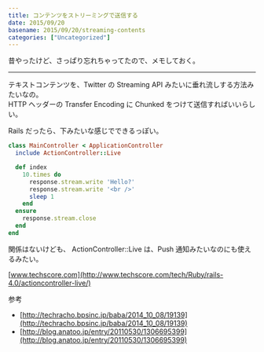 ```yaml
---
title: コンテンツをストリーミングで送信する
date: 2015/09/20
basename: 2015/09/20/streaming-contents
categories: ["Uncategorized"]
---
```


昔やったけど、さっぱり忘れちゃってたので、メモしておく。

---

テキストコンテンツを、Twitter の Streaming API みたいに垂れ流しする方法みたいなの。  
HTTP ヘッダーの Transfer Encoding に Chunked をつけて送信すればいいらしい。

Rails だったら、下みたいな感じでできるっぽい。

```ruby
class MainController < ApplicationController
  include ActionController::Live

  def index
    10.times do
      response.stream.write 'Hello?'
      response.stream.write '<br />'
      sleep 1
    end
  ensure
    response.stream.close
  end
end
```

関係はないけども、 ActionController::Live は、Push 通知みたいなのにも使えるみたい。

[www.techscore.com](http://www.techscore.com/tech/Ruby/rails-4.0/actioncontroller-live/)

参考

- [http://techracho.bpsinc.jp/baba/2014_10_08/19139](http://techracho.bpsinc.jp/baba/2014_10_08/19139)
- [http://blog.anatoo.jp/entry/20110530/1306695399](http://blog.anatoo.jp/entry/20110530/1306695399)
